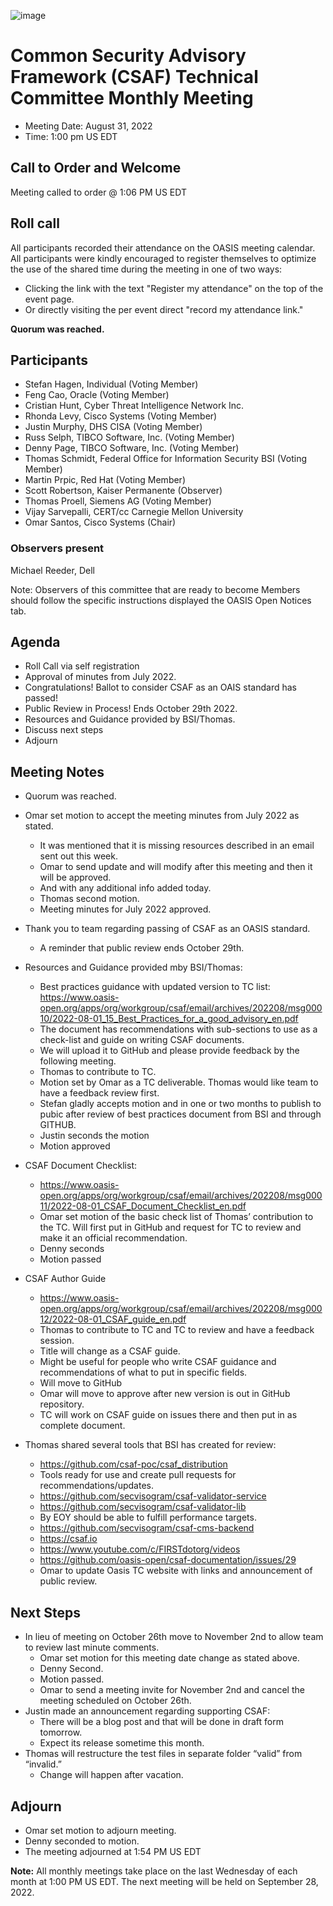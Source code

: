 ![image](https://user-images.githubusercontent.com/1690898/139102180-5c1e2583-14f1-4f58-ab2b-9e3807ed529c.png)

# Common Security Advisory Framework (CSAF) Technical Committee Monthly Meeting

- Meeting Date: August 31, 2022
- Time: 1:00 pm US EDT

## Call to Order and Welcome

Meeting called to order @ 1:06 PM US EDT

## Roll call

All participants recorded their attendance on the OASIS meeting calendar.
All participants were kindly encouraged to register themselves to optimize the use of the shared time during the meeting in one of two ways:

- Clicking the link with the text "Register my attendance" on the top of the event page.
- Or directly visiting the per event direct "record my attendance link."  

**Quorum was  reached.**

## Participants

- Stefan Hagen, Individual (Voting Member)
- Feng Cao, Oracle (Voting Member)
- Cristian Hunt, Cyber Threat Intelligence Network Inc.
- Rhonda Levy, Cisco Systems (Voting Member)
- Justin Murphy, DHS CISA (Voting Member)
- Russ Selph, TIBCO Software, Inc. (Voting Member)
- Denny Page, TIBCO Software, Inc. (Voting Member)
- Thomas Schmidt, Federal Office for Information Security BSI (Voting Member)
- Martin Prpic, Red Hat (Voting Member)
- Scott Robertson, Kaiser Permanente (Observer)
- Thomas Proell, Siemens AG (Voting Member)
- Vijay Sarvepalli, CERT/cc Carnegie Mellon University
- Omar Santos, Cisco Systems (Chair)

### Observers present

Michael Reeder, Dell

Note: Observers of this committee that are ready to become Members should follow the specific instructions displayed the OASIS Open Notices tab.

## Agenda

- Roll Call via self registration
- Approval of minutes from July 2022.
- Congratulations! Ballot to consider CSAF as an OAIS standard has passed!
- Public Review in Process!  Ends October 29th 2022.
- Resources and Guidance provided by BSI/Thomas.
- Discuss next steps
- Adjourn


## Meeting Notes

- Quorum was reached.
- Omar set motion to accept the meeting minutes from July 2022 as stated.
  - It was mentioned that it is missing resources described in an email sent out this week.
  - Omar to send update and will modify after this meeting and then it will be approved. 
  - And with any additional info added today. 
  - Thomas second motion. 
  - Meeting minutes for July 2022 approved.  
- Thank you to team regarding passing of CSAF as an OASIS standard.
  - A reminder that public review ends October 29th.
- Resources and Guidance provided mby BSI/Thomas:
  - Best practices guidance with updated version to TC list: https://www.oasis-open.org/apps/org/workgroup/csaf/email/archives/202208/msg00010/2022-08-01_15_Best_Practices_for_a_good_advisory_en.pdf  
  - The document has recommendations with sub-sections to use as a check-list and guide on writing CSAF documents.  
  - We will upload it to GitHub and please provide feedback by the following meeting.
  - Thomas to contribute to TC. 
  - Motion set by Omar as a TC deliverable. Thomas would like team to have a feedback review first.
  - Stefan gladly accepts motion and in one or two months to publish to pubic after review of best practices document from BSI and through GITHUB. 
  - Justin seconds the motion
  - Motion approved
- CSAF Document Checklist:
  - https://www.oasis-open.org/apps/org/workgroup/csaf/email/archives/202208/msg00011/2022-08-01_CSAF_Document_Checklist_en.pdf
  - Omar set motion of the basic check list of Thomas’ contribution to the TC. Will first put in GitHub and request for TC to review and make it an official recommendation.
  - Denny seconds
  - Motion passed

- CSAF Author Guide
  - https://www.oasis-open.org/apps/org/workgroup/csaf/email/archives/202208/msg00012/2022-08-01_CSAF_guide_en.pdf
  - Thomas to contribute to TC and TC to review and have a feedback session.
  - Title will change as a CSAF guide. 
  - Might be useful for people who write CSAF guidance and recommendations of what to put in specific fields.  
  - Will move to GitHub
  - Omar will move to approve after new version is out in GitHub repository.  
  - TC will work on CSAF guide on issues there and then put in as complete document.  

- Thomas shared several tools that BSI has created for review:
  - https://github.com/csaf-poc/csaf_distribution
  - Tools ready for use and create pull requests for recommendations/updates.
  - https://github.com/secvisogram/csaf-validator-service
  - https://github.com/secvisogram/csaf-validator-lib
  - By EOY should be able to fulfill performance targets.
  - https://github.com/secvisogram/csaf-cms-backend
  - https://csaf.io
  - https://www.youtube.com/c/FIRSTdotorg/videos
  - https://github.com/oasis-open/csaf-documentation/issues/29
  - Omar to update Oasis TC website with links and announcement of public review.


## Next Steps
- In lieu of meeting on October 26th move to November 2nd to allow team to review last minute comments.
  - Omar set motion for this meeting date change as stated above.
  - Denny Second.
  - Motion passed.  
  - Omar to send a meeting invite for November 2nd and cancel the meeting scheduled on October 26th.
- Justin made an announcement regarding supporting CSAF:
  - There will be a blog post and that will be done in draft form tomorrow.
  - Expect its release sometime this month. 
- Thomas will restructure the test files in separate folder “valid” from “invalid.”  
  - Change will happen after vacation. 



## Adjourn
- Omar set motion to adjourn meeting.
- Denny seconded to motion.
- The meeting adjourned at 1:54 PM US EDT

**Note:** All monthly meetings take place on the last Wednesday of each month at 1:00 PM US EDT.
The next meeting will be held on September 28, 2022.    
